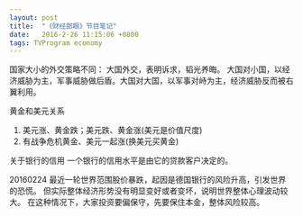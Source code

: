 ```yaml
---
layout: post
title:  "《财经郎眼》节目笔记"
date:   2016-2-26 11:15:06 +0800
tags: TVProgram economy
---
```

国家大小的外交策略不同：
大国外交，表明诉求，韬光养晦。
大国对小国，以经济威胁为主，军事威胁做后盾。大国对大国，以军事对峙为主，经济威胁反而被右翼利用。

黄金和美元关系
1. 美元涨、黄金跌；美元跌、黄金涨(美元是价值尺度)
2. 有战争危机黄金、美元一起涨(换美元买黄金)

关于银行的信用
一个银行的信用水平是由它的贷款客户决定的。

20160224
最近一轮世界范围股价暴跌，起因是德国银行的风险升高，引发世界的恐慌。
但实际整体经济形势没有明显变好或者变坏，说明世界整体心理波动较大。
在这种情况下，大家投资要偏保守，先要保住本金，整体风险较高。






